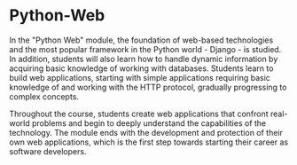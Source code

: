 # Python-Web

  In the "Python Web" module, the foundation of web-based technologies and the most popular framework in the Python world - Django - is studied. In addition, students will also learn how to handle dynamic information by acquiring basic knowledge of working with databases. Students learn to build web applications, starting with simple applications requiring basic knowledge of and working with the HTTP protocol, gradually progressing to complex concepts. 


  Throughout the course, students create web applications that confront real-world problems and begin to deeply understand the capabilities of the technology. The module ends with the development and protection of their own web applications, which is the first step towards starting their career as software developers.
